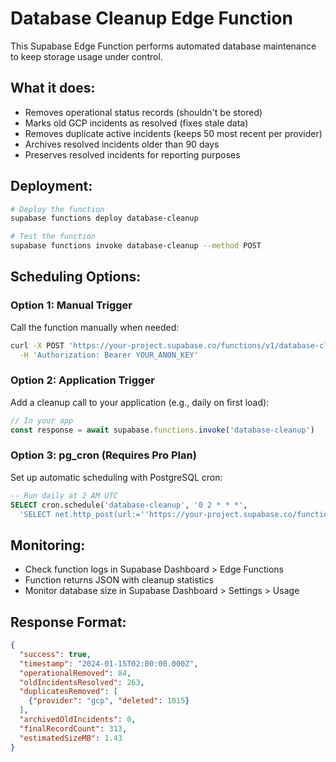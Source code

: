# Database Cleanup Edge Function

This Supabase Edge Function performs automated database maintenance to keep storage usage under control.

## What it does:
- Removes operational status records (shouldn't be stored)
- Marks old GCP incidents as resolved (fixes stale data)
- Removes duplicate active incidents (keeps 50 most recent per provider)
- Archives resolved incidents older than 90 days
- Preserves resolved incidents for reporting purposes

## Deployment:

```bash
# Deploy the function
supabase functions deploy database-cleanup

# Test the function
supabase functions invoke database-cleanup --method POST
```

## Scheduling Options:

### Option 1: Manual Trigger
Call the function manually when needed:
```bash
curl -X POST 'https://your-project.supabase.co/functions/v1/database-cleanup' \
  -H 'Authorization: Bearer YOUR_ANON_KEY'
```

### Option 2: Application Trigger
Add a cleanup call to your application (e.g., daily on first load):
```javascript
// In your app
const response = await supabase.functions.invoke('database-cleanup')
```

### Option 3: pg_cron (Requires Pro Plan)
Set up automatic scheduling with PostgreSQL cron:
```sql
-- Run daily at 2 AM UTC
SELECT cron.schedule('database-cleanup', '0 2 * * *', 
  'SELECT net.http_post(url:=''https://your-project.supabase.co/functions/v1/database-cleanup'', headers:=''{"Authorization": "Bearer YOUR_SERVICE_ROLE_KEY"}'')');
```

## Monitoring:
- Check function logs in Supabase Dashboard > Edge Functions
- Function returns JSON with cleanup statistics
- Monitor database size in Supabase Dashboard > Settings > Usage

## Response Format:
```json
{
  "success": true,
  "timestamp": "2024-01-15T02:00:00.000Z",
  "operationalRemoved": 84,
  "oldIncidentsResolved": 263,
  "duplicatesRemoved": [
    {"provider": "gcp", "deleted": 1015}
  ],
  "archivedOldIncidents": 0,
  "finalRecordCount": 313,
  "estimatedSizeMB": 1.43
}
```